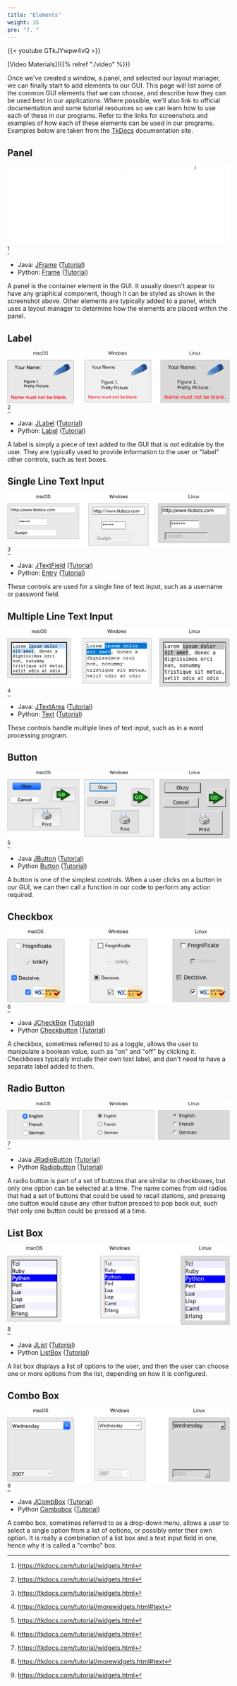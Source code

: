```yaml
---
title: "Elements"
weight: 35
pre: "7. "
---
```


{{< youtube GTkJYwpw4vQ  >}}

[Video Materials]({{% relref "./video" %}})

Once we've created a window, a panel, and selected our layout manager, we can finally start to add elements to our GUI. This page will list some of the common GUI elements that we can choose, and describe how they can be used best in our applications. Where possible, we'll also link to official documentation and some tutorial resources so we can learn how to use each of these in our programs. Refer to the links for screenshots and examples of how each of these elements can be used in our programs. Examples below are taken from the [TkDocs](https://tkdocs.com/tutorial/index.html) documentation site. 

## Panel

![Frame](/images/9/w_frame.png)[^1]

[^1]: https://tkdocs.com/tutorial/widgets.html

* Java: [JFrame](https://docs.oracle.com/javase/8/docs/api/javax/swing/JFrame.html) ([Tutorial](https://docs.oracle.com/javase/tutorial/uiswing/components/frame.html))
* Python: [Frame](https://tkdocs.com/tutorial/widgets.html#frame) ([Tutorial](https://www.geeksforgeeks.org/python-tkinter-frame-widget/?ref=lbp))

A panel is the container element in the GUI. It usually doesn't appear to have any graphical component, though it can be styled as shown in the screenshot above. Other elements are typically added to a panel, which uses a layout manager to determine how the elements are placed within the panel. 

## Label

![Label](/images/9/w_label.png)[^1]

* Java: [JLabel](https://docs.oracle.com/javase/8/docs/api/javax/swing/JLabel.html) ([Tutorial](https://docs.oracle.com/javase/tutorial/uiswing/components/label.html))
* Python: [Label](https://tkdocs.com/tutorial/widgets.html#label) ([Tutorial](https://www.geeksforgeeks.org/python-tkinter-label/))

A label is simply a piece of text added to the GUI that is not editable by the user. They are typically used to provide information to the user or "label" other controls, such as text boxes.

## Single Line Text Input

![Entry](/images/9/w_entry.png)[^1]

* Java: [JTextField](https://docs.oracle.com/javase/8/docs/api/javax/swing/JTextField.html) ([Tutorial](https://docs.oracle.com/javase/tutorial/uiswing/components/textfield.html))
* Python: [Entry](https://tkdocs.com/tutorial/widgets.html#entry) ([Tutorial](https://www.geeksforgeeks.org/python-tkinter-entry-widget/))

These controls are used for a single line of text input, such as a username or password field. 

## Multiple Line Text Input

![Text](/images/9/w_text.png)[^2]

[^2]: https://tkdocs.com/tutorial/morewidgets.html#text

* Java: [JTextArea](https://docs.oracle.com/javase/8/docs/api/javax/swing/JTextArea.html) ([Tutorial](https://docs.oracle.com/javase/tutorial/uiswing/components/textarea.html))
* Python: [Text](https://tkdocs.com/tutorial/text.html) ([Tutorial](https://www.geeksforgeeks.org/python-tkinter-text-widget/))

These controls handle multiple lines of text input, such as in a word processing program.

## Button

![Button](/images/9/w_button.png)[^1]

* Java [JButton](https://docs.oracle.com/javase/8/docs/api/javax/swing/JButton.html) ([Tutorial](https://docs.oracle.com/javase/tutorial/uiswing/components/button.html))
* Python [Button](https://tkdocs.com/tutorial/widgets.html#button) ([Tutorial](https://www.geeksforgeeks.org/python-creating-a-button-in-tkinter/))

A button is one of the simplest controls. When a user clicks on a button in our GUI, we can then call a function in our code to perform any action required.

## Checkbox

![Checkbutton](/images/9/w_checkbutton.png)[^1]

* Java [JCheckBox](https://docs.oracle.com/javase/8/docs/api/javax/swing/JCheckBox.html) ([Tutorial](https://docs.oracle.com/javase/tutorial/uiswing/components/button.html))
* Python [Checkbutton](https://tkdocs.com/tutorial/widgets.html#checkbutton) ([Tutorial](https://www.geeksforgeeks.org/python-tkinter-checkbutton-widget/?ref=lbp))

A checkbox, sometimes referred to as a toggle, allows the user to manipulate a boolean value, such as "on" and "off" by clicking it. Checkboxes typically include their own text label, and don't need to have a separate label added to them.

## Radio Button

![Radiobutton](/images/9/w_radiobutton.png)[^1]

* Java [JRadioButton](https://docs.oracle.com/javase/8/docs/api/javax/swing/JRadioButton.html) ([Tutorial](https://docs.oracle.com/javase/tutorial/uiswing/components/button.html))
* Python [Radiobutton](https://tkdocs.com/tutorial/widgets.html#radiobutton) ([Tutorial](https://www.geeksforgeeks.org/radiobutton-in-tkinter-python/?ref=lbp))

A radio button is part of a set of buttons that are similar to checkboxes, but only one option can be selected at a time. The name comes from old radios that had a set of buttons that could be used to recall stations, and pressing one button would cause any other button pressed to pop back out, such that only one button could be pressed at a time. 

## List Box

![Listbox](/images/9/w_listbox.png)[^2]

* Java [JList](https://docs.oracle.com/javase/8/docs/api/javax/swing/JList.html) ([Tutorial](https://docs.oracle.com/javase/tutorial/uiswing/components/list.html))
* Python [ListBox](https://tkdocs.com/tutorial/morewidgets.html#listbox) ([Tutorial](https://www.geeksforgeeks.org/python-tkinter-listbox-widget/?ref=lbp))

A list box displays a list of options to the user, and then the user can choose one or more options from the list, depending on how it is configured.

## Combo Box

![Combobox](/images/9/w_combobox.png)[^1]

* Java [JCombBox](https://docs.oracle.com/javase/8/docs/api/javax/swing/JComboBox.html) ([Tutorial](https://docs.oracle.com/javase/tutorial/uiswing/components/combobox.html))
* Python [Combobox](https://tkdocs.com/tutorial/morewidgets.html#listbox) ([Tutorial](https://www.geeksforgeeks.org/combobox-widget-in-tkinter-python/?ref=lbp))

A combo box, sometimes referred to as a drop-down menu, allows a user to select a single option from a list of options, or possibly enter their own option. It is really a combination of a list box and a text input field in one, hence why it is called a "combo" box. 

